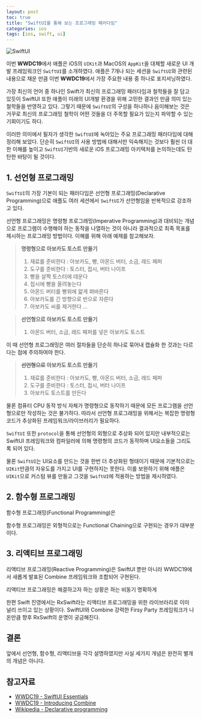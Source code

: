 ```yaml
---
layout: post
toc: true
title: "SwiftUI를 통해 보는 프로그래밍 패러다임"
categories: ios
tags: [ios, swift, ui]
---
```


![SwiftUI](https://user-images.githubusercontent.com/7419790/95643315-74502800-0ae9-11eb-801a-c1bc555b9287.jpg)


이번 **WWDC19**에서 애플은 iOS의 `UIKit`과 MacOS의 `AppKit`을 대체할 새로운 UI 개발 프레임워크인 `SwiftUI`를 소개하였다. 애플은 7개나 되는 세션을 `SwiftUI`와 관련된 내용으로 채운 만큼 이번 **WWDC19**에서 가장 주요한 내용 중 하나로 포지셔닝하였다.

가장 최신의 언어 중 하나인 Swift가 최신의 프로그래밍 패러다임과 철학들을 잘 담고 있듯이 SwiftUI 또한 애플이 미래의 UI개발 환경을 위해 고민한 결과인 만큼 의미 있는 철학들을 반영하고 있다. 그렇기 때문에 `SwiftUI`의 구성을 하나하나 음미해보는 것은 거꾸로 최신의 프로그래밍 철학이 어떤 것들을 더 주목할 필요가 있는지 파악할 수 있는 기회이기도 하다.

이러한 의미에서 필자가 생각한 `SwiftUI`에 녹아있는 주요 프로그래밍 패러다임에 대해 정리해 보았다. 단순히 `SwiftUI`의 사용 방법에 대해서만 익숙해지는 것보다 훨씬 더 대한 이해를 높이고 `SwiftUI`기반의 새로운 iOS 프로그래밍 아키텍처를 논의하는데도 탄탄한 바탕이 될 것이다.


## 1. 선언형 프로그래밍
`SwiftUI`의 가장 기본이 되는 패러다임은 선언형 프로그래밍(Declarative Programming)으로 애플도 여러 세션에서 `SwiftUI`가 선언형임을 반복적으로 강조하고 있다.

선언형 프로그래밍은 명령형 프로그래밍(Imperative Programming)과 대비되는 개념으로 프로그램이 수행해야 하는 동작을 나열하는 것이 아니라 결과적으로 최족 목표를 제시하는 프로그래밍 방법이다. 이해를 위해 아래 예제를 참고해보자.

> **명령형으로 아보카도 토스트 만들기**
> 1. 재료를 준비한다 : 아보카도, 빵, 아몬드 버터, 소금, 레드 페퍼
> 2. 도구를 준비한다 : 토스터, 접시, 버터 나이프
> 3. 빵을 살짝 토스터에 데운다
> 4. 접시에 빵을 올려놓는다
> 5. 아몬드 버터를 빵위에 얇게 펴바른다
> 6. 아보카도를 긴 방향으로 반으로 자른다
> 7. 아보카도 씨를 제거한다
> ...

> **선언형으로 아보카도 토스트 만들기**
> 1. 아몬드 버터, 소금, 레드 페퍼를 넣은 아보카도 토스트

이 때 선언형 프로그래밍은 여러 절차들을 단순히 하나로 묶어내 캡슐화 한 것과는 다르다는 점에 주의하여야 한다. 

> **~~선언형으로~~ 아보카도 토스트 만들기**
> 1. 재료를 준비한다 : 아보카도, 빵, 아몬드 버터, 소금, 레드 페퍼
> 2. 도구를 준비한다 : 토스터, 접시, 버터 나이프
> 3. 아보카도 토스트를 만든다

물론 컴퓨터 CPU 동작 방식 자체가 명령형으로 동작하기 때문에 모든 프로그램을 선언형으로만 작성하는 것은 불가하다. 따라서 선언형 프로그래밍을 위해서는 복잡한 명령형 코드가 추상화된 프레임워크/라이브러리가 필요하다.

`SwiftUI` 또한 `protocol`을 통해 선언형의 외형으로 추상화 되어 있지만 내부적으로는 SwiftUI 프레임워크와 컴파일러에 의해 명령형의 코드가 동작하며 UI요소들을 그리도록 되어 있다.

물론 `SwiftUI`는 UI요소를 만드는 것을 한번 더 추상화된 형태이기 때문에 기본적으로는 `UIKit`만큼의 자유도를 가지고 UI를 구현하지는 못한다. 이를 보완하기 위해 애플은 `UIKit`으로 커스텀 뷰를 만들고 그것을 `SwiftUI`에 적용하는 방법을 제시하였다.


## 2. 함수형 프로그래밍
함수형 프로그래밍(Functional Programming)은 

함수형 프로그래밍은 외형적으로는 Functional Chaining으로 구현되는 경우가 대부분이다.


## 3. 리액티브 프로그래밍
리액티브 프로그래밍(Reactive Programming)은 SwiftUI 뿐만 아니라 WWDC19에서 새롭게 발표된 Combine 프레임워크와 조합되어 구현된다.

리액티브 프로그래밍은 해결하고자 하는 상황은 하는 비동기 명확하게 

한편 Swift 진영에서는 RxSwift라는 리액티브 프로그래밍을 위한 라이브러리로 이미 널리 쓰이고 있는 상황이다. SwiftUI와 Combine 강력한 Firsy Party 프레임워크가 나온만큼 향후 RxSwift의 운명이 궁금해진다.


## 결론
앞에서 선언형, 함수형, 리액티브을 각각 설명하였지만 사실 세가지 개념은 완전히 별개의 개념은 아니다.


## 참고자료
- [WWDC19 - SwiftUI Essentials](https://wwdc.io/share/wwdc19/216)
- [WWDC19 - Introducing Combine](https://wwdc.io/share/wwdc19/722)
- [Wikipedia - Declarative programming](https://en.wikipedia.org/wiki/Declarative_programming)